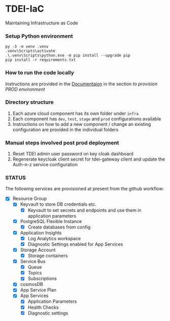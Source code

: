 # TDEI-IaC
Maintaining Infrastructure as Code

### Setup Python environment
`py -3 -m venv .venv`  
`.venv\Scripts\activate`  
`.\.venv\Scripts\python.exe -m pip install --upgrade pip`  
`pip install -r requirements.txt`

### How to run the code locally
Instructions are provided in the [Documentaion](Documentation/Instructions.md) in the section _to provision PROD environment_

### Directory structure
1. Each azure cloud component has its own folder under `infra`
2. Each component has `dev`, `test`, `stage` and `prod` configurations available
3. Instructions on how to add a new component / change an existing configuration are provided in the individual folders

### Manual steps involved post prod deployment

1. Reset TDEI admin user password on key cloak dashboard
2. Regenerate keycloak client secret for tdei-gateway client and update the Auth-n-z service configuration

### STATUS
The following services are provisioned at present from the github workflow:

- [x] Resource Group
    - [x] Keyvault to store DB credentials etc.
        - [x] Keyvault to set secrets and endpoints and use them in application parameters
    - [x] PostgreSQL Flexible Instance
        - [x] Create databases from config
    - [x] Application Insights
        - [x] Log Analytics workspace
        - [x] Diagnostic Settings enabled for App Services
    - [x] Storage Account
        - [x] Storage containers
    - [x] Service Bus
        - [x] Queue
        - [x] Topics
        - [x] Subscriptions
    - [x] cosmosDB
    - [x] App Service Plan
    - [x] App Services
        - [x] Application Parameters
        - [x] Health Checks
        - [x] Diagnostic settings
